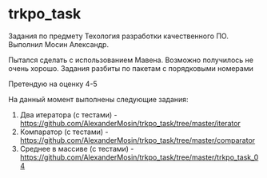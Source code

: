 # trkpo_task 
Задания по предмету Техология разработки качественного ПО.
Выполнил Мосин Александр.

Пытался сделать с использованием Мавена. Возможно получилось не очень хорошо. 
Задания разбиты по пакетам с порядковыми номерами

Претендую на оценку 4-5

На данный момент выполнены следующие задания:

1. Два итератора (с тестами) - https://github.com/AlexanderMosin/trkpo_task/tree/master/iterator
2. Компаратор (с тестами) - https://github.com/AlexanderMosin/trkpo_task/tree/master/comparator
3. Среднее в массиве (c тестами) - https://github.com/AlexanderMosin/trkpo_task/tree/master/trkpo_task_04
